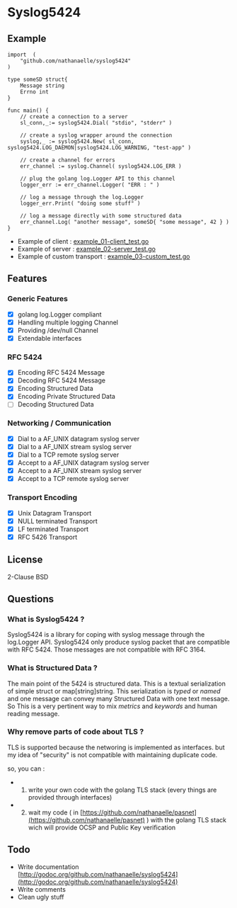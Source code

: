 # Syslog5424

## Example

```
import	(
	"github.com/nathanaelle/syslog5424"
)

type someSD struct{
	Message string
	Errno int
}

func main() {
	// create a connection to a server
	sl_conn,_:= syslog5424.Dial( "stdio", "stderr" )

	// create a syslog wrapper around the connection
	syslog,_ := syslog5424.New( sl_conn, syslog5424.LOG_DAEMON|syslog5424.LOG_WARNING, "test-app" )

	// create a channel for errors
	err_channel	:= syslog.Channel( syslog5424.LOG_ERR )

	// plug the golang log.Logger API to this channel
	logger_err := err_channel.Logger( "ERR : " )

	// log a message through the log.Logger
	logger_err.Print( "doing some stuff" )

	// log a message directly with some structured data
	err_channel.Log( "another message", someSD{ "some message", 42 } )
}

```

  * Example of client : [example_01-client_test.go](example_01-client_test.go)
  * Example of server :  [example_02-server_test.go](example_02-server_test.go)
  * Example of custom transport :  [example_03-custom_test.go](example_03-custom_test.go)

## Features

### Generic Features

  * [x] golang log.Logger compliant
  * [x] Handling multiple logging Channel
  * [x] Providing /dev/null Channel
  * [x] Extendable interfaces

### RFC 5424

  * [x] Encoding RFC 5424 Message
  * [x] Decoding RFC 5424 Message
  * [x] Encoding Structured Data
  * [x] Encoding Private Structured Data
  * [ ] Decoding Structured Data

### Networking / Communication

  * [x] Dial to a AF_UNIX datagram syslog server
  * [x] Dial to a AF_UNIX stream syslog server
  * [x] Dial to a TCP remote syslog server
  * [x] Accept to a AF_UNIX datagram syslog server
  * [x] Accept to a AF_UNIX stream syslog server
  * [x] Accept to a TCP remote syslog server

### Transport Encoding

  * [x] Unix Datagram Transport
  * [x] NULL terminated Transport
  * [x] LF terminated Transport
  * [x] RFC 5426 Transport

## License

2-Clause BSD

## Questions

### What is Syslog5424 ?

Syslog5424 is a library for coping with syslog message through the log.Logger API.
Syslog5424 only produce syslog packet that are compatible with RFC 5424.
Those messages are not compatible with RFC 3164.

### What is Structured Data ?

The main point of the 5424 is structured data.
This is a textual serialization of simple struct or map[string]string.
This serialization is _typed_ or _named_ and one message can convey many Structured Data with one text message.
So This is a very pertinent way to mix *metrics* and *keywords* and human reading message.

### Why remove parts of code about TLS ?

TLS is supported because the networing is implemented as interfaces.
but my idea of "security" is not compatible with maintaining duplicate code.

so, you can :
  * 1. write your own code with the golang TLS stack (every things are provided through interfaces)
  * 2. wait my code ( in [https://github.com/nathanaelle/pasnet](https://github.com/nathanaelle/pasnet) ) with the golang TLS stack wich will provide OCSP and Public Key verification

## Todo

  * Write documentation [http://godoc.org/github.com/nathanaelle/syslog5424](http://godoc.org/github.com/nathanaelle/syslog5424)
  * Write comments
  * Clean ugly stuff
